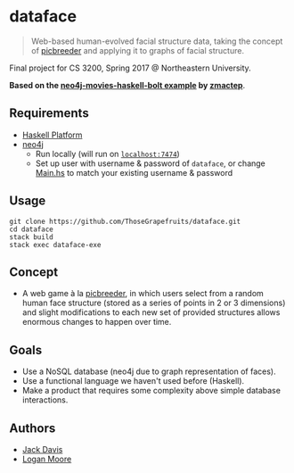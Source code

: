 # dataface
> Web-based human-evolved facial structure data, taking the concept of
[picbreeder](http://picbreeder.org/) and applying it to graphs of facial structure.

Final project for CS 3200, Spring 2017 @ Northeastern University.

__Based on the [neo4j-movies-haskell-bolt example](https://github.com/neo4j-examples/neo4j-movies-haskell-bolt) by [zmactep](https://github.com/zmactep)__.

Requirements
------------
- [Haskell Platform](https://www.haskell.org/downloads#platform)
- [neo4j](https://neo4j.com/download/community-edition/)
    + Run locally (will run on [`localhost:7474`](http://localhost:7474))
    + Set up user with username & password of `dataface`, or change [Main.hs](app/Main.hs)
      to match your existing username & password

Usage
-----
```
git clone https://github.com/ThoseGrapefruits/dataface.git
cd dataface
stack build
stack exec dataface-exe
```

Concept
-------
- A web game à la [picbreeder](http://picbreeder.org), in which users select from a random human
  face structure (stored as a series of points in 2 or 3 dimensions) and slight modifications to
  each new set of provided structures allows enormous changes to happen over time.

Goals
-----
- Use a NoSQL database (neo4j due to graph representation of faces).
- Use a functional language we haven't used before (Haskell).
- Make a product that requires some complexity above simple database interactions.

Authors
-------
- [Jack Davis](https://github.com/dackJavies)
- [Logan Moore](https://github.com/ThoseGrapefruits)
